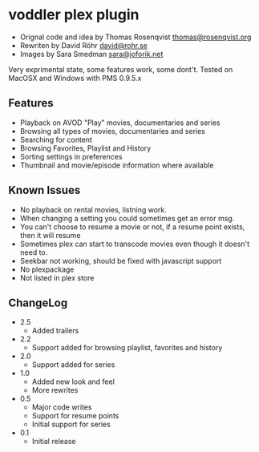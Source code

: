 # voddler plex plugin 

* Orignal code and idea by Thomas Rosenqvist <thomas@rosenqvist.org>
* Rewriten by David Röhr <david@rohr.se>
* Images by Sara Smedman <sara@joforik.net>

Very exprimental state, some features work, some dont't. Tested on MacOSX and Windows with PMS 0.9.5.x

## Features

* Playback on AVOD "Play" movies, documentaries and series
* Browsing all types of movies, documentaries and series
* Searching for content
* Browsing Favorites, Playlist and History
* Sorting settings in preferences
* Thumbnail and movie/episode information where available

## Known Issues

* No playback on rental movies, listning work.
* When changing a setting you could sometimes get an error msg.
* You can't choose to resume a movie or not, if a resume point exists, then it will resume
* Sometimes plex can start to transcode movies even though it doesn't need to.
* Seekbar not working, should be fixed with javascript support
* No plexpackage
* Not listed in plex store

## ChangeLog

* 2.5
    * Added trailers
* 2.2
    * Support added for browsing playlist, favorites and history
* 2.0
    * Support added for series
* 1.0
    * Added new look and feel
    * More rewrites
* 0.5
    * Major code writes
    * Support for resume points
    * Initial support for series
* 0.1
    * Initial release
